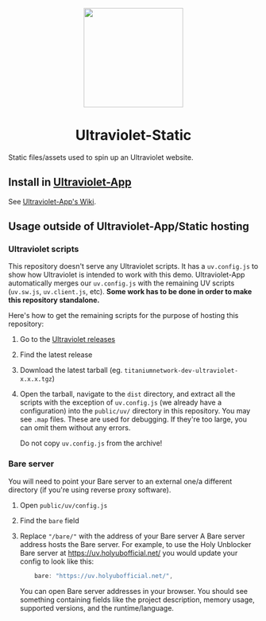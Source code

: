 <p align="center"><img src="https://raw.githubusercontent.com/titaniumnetwork-dev/Ultraviolet-Static/main/public/uv.png" height="200"></p>

<h1 align="center">Ultraviolet-Static</h1>

Static files/assets used to spin up an Ultraviolet website.

## Install in [Ultraviolet-App](https://github.com/titaniumnetwork-dev/Ultraviolet-App.git)

See [Ultraviolet-App's Wiki](https://github.com/titaniumnetwork-dev/Ultraviolet-App/wiki/Customizing-your-frontend).

## Usage outside of Ultraviolet-App/Static hosting

### Ultraviolet scripts

This repository doesn't serve any Ultraviolet scripts. It has a `uv.config.js` to show how Ultraviolet is intended to work with this demo. Ultraviolet-App automatically merges our `uv.config.js` with the remaining UV scripts (`uv.sw.js`, `uv.client.js`, etc). **Some work has to be done in order to make this repository standalone.**

Here's how to get the remaining scripts for the purpose of hosting this repository:

1. Go to the [Ultraviolet releases](https://github.com/titaniumnetwork-dev/Ultraviolet/releases/)
2. Find the latest release
3. Download the latest tarball (eg. `titaniumnetwork-dev-ultraviolet-x.x.x.tgz`)
4. Open the tarball, navigate to the `dist` directory, and extract all the scripts with the exception of `uv.config.js` (we already have a configuration) into the `public/uv/` directory in this repository.
   You may see `.map` files. These are used for debugging. If they're too large, you can omit them without any errors.

   Do not copy `uv.config.js` from the archive!

### Bare server

You will need to point your Bare server to an external one/a different directory (if you're using reverse proxy software).

1. Open `public/uv/config.js`
2. Find the `bare` field
3. Replace `"/bare/"` with the address of your Bare server
   A Bare server address hosts the Bare server. For example, to use the Holy Unblocker Bare server at https://uv.holyubofficial.net/ you would update your config to look like this:

   ```js
       bare: "https://uv.holyubofficial.net/",
   ```

   You can open Bare server addresses in your browser. You should see something containing fields like the project description, memory usage, supported versions, and the runtime/language.
